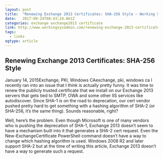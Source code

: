 ```yaml
---
layout: post 
title:  "Renewing Exchange 2013 Certificates: SHA-256 Style – Working Sysadmin" 
date:   2017-09-24T08:43:24.861Z 
categories: exchange exchange2013 certificate
link: http://www.workingsysadmin.com/renewing-exchange-2013-certificates-sha-256-style/ 
tags:
  - links
ogtype: article 
---
```


## Renewing Exchange 2013 Certificates: SHA-256 Style
January 14, 2015Exchange, PKI, Windows CAexchange, pki, windows ca
I recently ran into an issue that I think is actually pretty funny. It was time to renew the publicly trusted certificate that we install on our Exchange 2013 servers that gets tied to SMTP, OWA and some other IIS services like autodiscover. Since SHA-1 is on the road to deprecation, our cert vendor pushed pretty hard to get something with a hashing algorithm of SHA-2 (or SHA-256, it’s the same thing). Sounds reasonable, right?

Well, here’s the problem. Even though Microsoft is one of many vendors who is pushing the deprecation of SHA-1, Exchange 2013 doesn’t seem to have a mechanism built into it that generates a SHA-2 cert request. Even the New-ExchangeCertificate PowerShell command doesn’t have a way to change which hashing algorithm is used. Windows 2008 R2 and later support SHA-2 but at the time of writing this article, Exchange 2013 doesn’t have a way to generate such a request.

